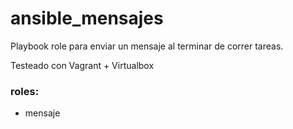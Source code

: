 # ansible_mensajes

Playbook role para enviar un mensaje al terminar de correr tareas.

Testeado con Vagrant + Virtualbox

### roles:
- mensaje	
